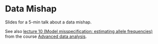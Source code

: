 # Data Mishap

Slides for a 5-min talk about a data mishap.

See also [lecture 10 (Model misspecification: estimating allele frequencies)](https://kbroman.org/AdvData/10_allelefreq_notes.pdf)
from the course [Advanced data analysis](https://kbroman.org/AdvData/).
